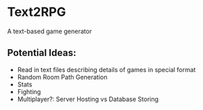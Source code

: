 # Text2RPG
A text-based game generator

## Potential Ideas:
* Read in text files describing details of games in special format
* Random Room Path Generation
* Stats
* Fighting
* Multiplayer?: Server Hosting vs Database Storing
